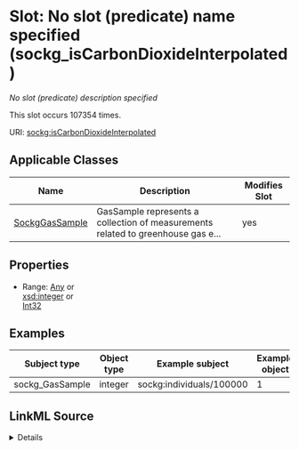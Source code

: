 

# Slot: No slot (predicate) name specified (sockg_isCarbonDioxideInterpolated)


_No slot (predicate) description specified_






This slot occurs 107354 times.


URI: [sockg:isCarbonDioxideInterpolated](https://idir.uta.edu/sockg-ontology/docs/isCarbonDioxideInterpolated)



<!-- no inheritance hierarchy -->





## Applicable Classes

| Name | Description | Modifies Slot |
| --- | --- | --- |
| [SockgGasSample](../classes/SockgGasSample.md) | GasSample represents a collection of measurements related to greenhouse gas e... |  yes  |







## Properties

* Range: [Any](../classes/Any.md)&nbsp;or&nbsp;<br />[xsd:integer](http://www.w3.org/2001/XMLSchema#integer)&nbsp;or&nbsp;<br />[Int32](../types/Int32.md)






## Examples

| Subject type | Object type | Example subject | Example object | Occurrences |
| --- | --- | --- | --- | --- |
| sockg_GasSample | integer | sockg:individuals/100000 | 1 | 107354 |




## LinkML Source

<details>

```yaml
name: sockg_isCarbonDioxideInterpolated
annotations:
  count:
    tag: count
    value: 107354
description: No slot (predicate) description specified
title: No slot (predicate) name specified
examples:
- object:
    example_object: '1'
    example_object_type: integer
    example_predicate: sockg:isCarbonDioxideInterpolated
    example_subject: sockg:individuals/100000
    example_subject_type: sockg_GasSample
from_schema: soc-kg
rank: 1000
domain: sockg_GasSample
slot_uri: sockg:isCarbonDioxideInterpolated
alias: sockg_isCarbonDioxideInterpolated
domain_of:
- sockg_GasSample
range: Any
any_of:
- range: integer
- range: int32

```
</details>